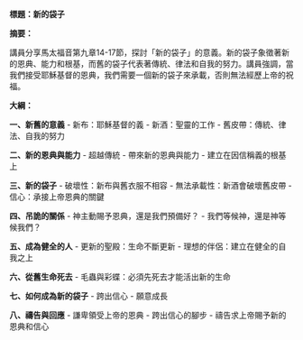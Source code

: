 **標題：新的袋子**

**摘要：**

講員分享馬太福音第九章14-17節，探討「新的袋子」的意義。新的袋子象徵著新的恩典、能力和根基，而舊的袋子代表著傳統、律法和自我的努力。講員強調，當我們接受耶穌基督的恩典，我們需要一個新的袋子來承載，否則無法經歷上帝的祝福。

**大綱：**

**一、新舊的意義**
    - 新布：耶穌基督的義
    - 新酒：聖靈的工作
    - 舊皮帶：傳統、律法、自我的努力

**二、新的恩典與能力**
    - 超越傳統
    - 帶來新的恩典與能力
    - 建立在因信稱義的根基上

**三、新的袋子**
    - 破壞性：新布與舊衣服不相容
    - 無法承載性：新酒會破壞舊皮帶
    - 信心：承接上帝恩典的關鍵

**四、吊詭的關係**
    - 神主動賜予恩典，還是我們預備好？
    - 我們等候神，還是神等候我們？

**五、成為健全的人**
    - 更新的聖殿：生命不斷更新
    - 理想的伴侶：建立在健全的自我之上

**六、從舊生命死去**
    - 毛蟲與彩蝶：必須先死去才能活出新的生命

**七、如何成為新的袋子**
    - 跨出信心
    - 願意成長

**八、禱告與回應**
    - 謙卑領受上帝的恩典
    - 跨出信心的腳步
    - 禱告求上帝賜予新的恩典和信心